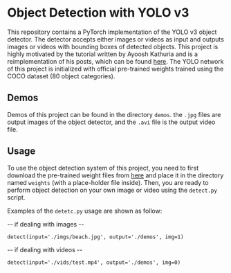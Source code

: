 # Object Detection with YOLO v3

This repository contains a PyTorch implementation of the YOLO v3 object detector. The detector accepts
either images or videos as input and outputs images or videos with bounding boxes of detected objects.
This project is highly motivated by the tutorial written by Ayoosh Kathuria and is a reimplementation 
of his posts, which can be found [here](https://blog.paperspace.com/how-to-implement-a-yolo-object-detector-in-pytorch/).
The YOLO network of this project is initialized with official pre-trained weights trained using the COCO 
dataset (80 object categories).

## Demos
Demos of this project can be found in the directory `demos`. the `.jpg` files are output images of the 
object detector, and the `.avi` file is the output video file.

## Usage
To use the object detection system of this project, you need to first download the
pre-trained weight files from [here](https://pjreddie.com/media/files/yolov3.weights) and place it
in the directory named `weights` (with a place-holder file inside). Then, you are ready to perform object detection 
on your own image or video using the `detect.py` script.

Examples of the `detetc.py` usage are shown as follow:

-- if dealing with images --
```
detect(input='./imgs/beach.jpg', output='./demos', img=1)
```
-- if dealing with videos --
```
detect(input='./vids/test.mp4', output='./demos', img=0)
```
